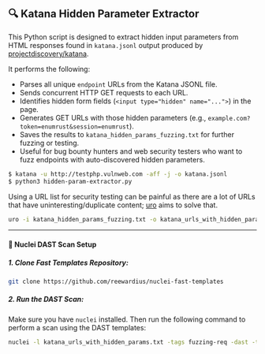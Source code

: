 ## 🔍 Katana Hidden Parameter Extractor

This Python script is designed to extract hidden input parameters from HTML responses found in `katana.jsonl` output produced by [projectdiscovery/katana](https://github.com/projectdiscovery/katana).

It performs the following:

- Parses all unique `endpoint` URLs from the Katana JSONL file.
- Sends concurrent HTTP GET requests to each URL.
- Identifies hidden form fields (`<input type="hidden" name="...">`) in the page.
- Generates GET URLs with those hidden parameters (e.g., `example.com?token=enumrust&session=enumrust`).
- Saves the results to `katana_hidden_params_fuzzing.txt` for further fuzzing or testing.
- Useful for bug bounty hunters and web security testers who want to fuzz endpoints with auto-discovered hidden parameters.
```bash
$ katana -u http://testphp.vulnweb.com -aff -j -o katana.jsonl
$ python3 hidden-param-extractor.py
```
Using a URL list for security testing can be painful as there are a lot of URLs that have uninteresting/duplicate content; [uro](https://github.com/s0md3v/uro) aims to solve that.
```bash
uro -i katana_hidden_params_fuzzing.txt -o katana_urls_with_hidden_params.txt
```
---
#### 🚀 Nuclei DAST Scan Setup

##### 1. Clone Fast Templates Repository:
```bash
git clone https://github.com/reewardius/nuclei-fast-templates
```
##### 2. Run the DAST Scan:
Make sure you have `nuclei` installed. Then run the following command to perform a scan using the DAST templates:
```bash
nuclei -l katana_urls_with_hidden_params.txt -tags fuzzing-req -dast -t nuclei-fast-templates/
```
